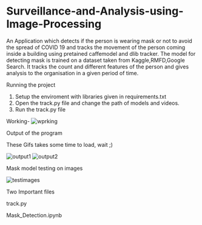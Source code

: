 # Surveillance-and-Analysis-using-Image-Processing
An Application which detects if the person is wearing mask or not to avoid the spread of COVID 19 and tracks the movement of the person coming inside a building using pretained caffemodel and dlib tracker. The model for detecting mask is trained on a dataset taken from Kaggle,RMFD,Google Search. It tracks the count and different features of the person and gives analysis to the organisation in a given period of time.

Running the project
1) Setup the enviroment with libraries given in requirements.txt
2) Open the track.py file and change the path of models and videos.
3) Run the track.py file

Working-
![wprking](https://github.com/ajtheb/Surveillance-and-Analysis-using-Image-Processing/raw/master/images/Capture.PNG)

Output of the program

These Gifs takes some time to load, wait ;)

![output1](https://github.com/ajtheb/Surveillance-and-Analysis-using-Image-Processing/raw/master/Video/apoorv.gif)
![output2](https://github.com/ajtheb/Surveillance-and-Analysis-using-Image-Processing/raw/master/images/face.gif)

Mask model testing on images

![testimages](https://github.com/ajtheb/Surveillance-and-Analysis-using-Image-Processing/raw/master/images/testing%20Mask.PNG)

Two Important files

track.py

Mask_Detection.ipynb

